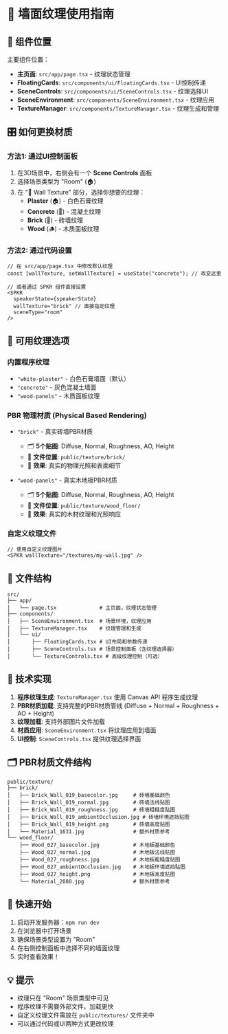 # 🎨 墙面纹理使用指南

## 📍 组件位置

主要组件位置：
- **主页面**: `src/app/page.tsx` - 纹理状态管理
- **FloatingCards**: `src/components/ui/FloatingCards.tsx` - UI控制传递
- **SceneControls**: `src/components/ui/SceneControls.tsx` - 纹理选择UI
- **SceneEnvironment**: `src/components/SceneEnvironment.tsx` - 纹理应用
- **TextureManager**: `src/components/TextureManager.tsx` - 纹理生成和管理

## 🎛️ 如何更换材质

### 方法1: 通过UI控制面板
1. 在3D场景中，右侧会有一个 **Scene Controls** 面板
2. 选择场景类型为 "Room" (🏠)
3. 在 "🎨 Wall Texture" 部分，选择你想要的纹理：
   - **Plaster** (🏠) - 白色石膏纹理
   - **Concrete** (🧱) - 混凝土纹理  
   - **Brick** (🧱) - 砖墙纹理
   - **Wood** (🪵) - 木质面板纹理

### 方法2: 通过代码设置

```tsx
// 在 src/app/page.tsx 中修改默认纹理
const [wallTexture, setWallTexture] = useState("concrete"); // 改变这里

// 或者通过 SPKR 组件直接设置
<SPKR 
  speakerState={speakerState}
  wallTexture="brick" // 直接指定纹理
  sceneType="room"
/>
```

## 🎨 可用纹理选项

### 内置程序纹理
- `"white-plaster"` - 白色石膏墙面（默认）
- `"concrete"` - 灰色混凝土墙面
- `"wood-panels"` - 木质面板纹理

### PBR 物理材质 (Physical Based Rendering)
- `"brick"` - 真实砖墙PBR材质
  - 🗂️ **5个贴图**: Diffuse, Normal, Roughness, AO, Height
  - 📁 **文件位置**: `public/texture/brick/`
  - 🎯 **效果**: 真实的物理光照和表面细节

- `"wood-panels"` - 真实木地板PBR材质 
  - 🗂️ **5个贴图**: Diffuse, Normal, Roughness, AO, Height
  - 📁 **文件位置**: `public/texture/wood_floor/`
  - 🎯 **效果**: 真实的木材纹理和光照响应

### 自定义纹理文件
```tsx
// 使用自定义纹理图片
<SPKR wallTexture="/textures/my-wall.jpg" />
```

## 📁 文件结构

```
src/
├── app/
│   └── page.tsx              # 主页面，纹理状态管理
├── components/
│   ├── SceneEnvironment.tsx  # 场景环境，纹理应用
│   ├── TextureManager.tsx    # 纹理管理和生成
│   └── ui/
│       ├── FloatingCards.tsx # UI布局和参数传递
│       ├── SceneControls.tsx # 场景控制面板（含纹理选择器）
│       └── TextureControls.tsx # 高级纹理控制（可选）
```

## 🔧 技术实现

1. **程序纹理生成**: `TextureManager.tsx` 使用 Canvas API 程序生成纹理
2. **PBR材质加载**: 支持完整的PBR材质管线 (Diffuse + Normal + Roughness + AO + Height)
3. **纹理加载**: 支持外部图片文件加载
4. **材质应用**: `SceneEnvironment.tsx` 将纹理应用到墙面
5. **UI控制**: `SceneControls.tsx` 提供纹理选择界面

## 🗂️ PBR材质文件结构

```
public/texture/
├── brick/
│   ├── Brick_Wall_019_basecolor.jpg     # 砖墙基础颜色
│   ├── Brick_Wall_019_normal.jpg        # 砖墙法线贴图
│   ├── Brick_Wall_019_roughness.jpg     # 砖墙粗糙度贴图
│   ├── Brick_Wall_019_ambientOcclusion.jpg # 砖墙环境遮挡贴图
│   ├── Brick_Wall_019_height.png        # 砖墙高度贴图
│   └── Material_1631.jpg                # 额外材质参考
└── wood_floor/
    ├── Wood_027_basecolor.jpg           # 木地板基础颜色
    ├── Wood_027_normal.jpg              # 木地板法线贴图
    ├── Wood_027_roughness.jpg           # 木地板粗糙度贴图
    ├── Wood_027_ambientOcclusion.jpg    # 木地板环境遮挡贴图
    ├── Wood_027_height.png              # 木地板高度贴图
    └── Material_2080.jpg                # 额外材质参考
```

## 🚀 快速开始

1. 启动开发服务器：`npm run dev`
2. 在浏览器中打开场景
3. 确保场景类型设置为 "Room"
4. 在右侧控制面板中选择不同的墙面纹理
5. 实时查看效果！

## 💡 提示

- 纹理只在 "Room" 场景类型中可见
- 程序纹理不需要外部文件，加载更快
- 自定义纹理文件需放在 `public/textures/` 文件夹中
- 可以通过代码或UI两种方式更改纹理
